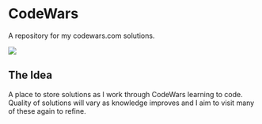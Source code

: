 CodeWars
============

A repository for my codewars.com solutions.

<a href="https://www.codewars.com/users/Grinzzly" target="_blank"><img src="https://www.codewars.com/users/Grinzzly/badges/large"></a>

## The Idea

A place to store solutions as I work through CodeWars learning to code. Quality of solutions will vary as knowledge improves and I aim to visit many of these again to refine.

